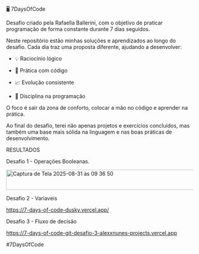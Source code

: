 🖥️ 7DaysOfCode

Desafio criado pela Rafaella Ballerini, com o objetivo de praticar programação de forma constante durante 7 dias seguidos.

Neste repositório estão minhas soluções e aprendizados ao longo do desafio. Cada dia traz uma proposta diferente, ajudando a desenvolver:

- 💡 Raciocínio lógico

- 🔧 Prática com código

- 📈 Evolução consistente

- 🚀 Disciplina na programação

O foco é sair da zona de conforto, colocar a mão no código e aprender na prática.

Ao final do desafio, terei não apenas projetos e exercícios concluídos, mas também uma base mais sólida na linguagem e nas boas práticas de desenvolvimento.

RESULTADOS

Desafio 1 - Operações Booleanas.

<img width="672" height="54" alt="Captura de Tela 2025-08-31 às 09 36 50" src="https://github.com/user-attachments/assets/b13b1a0c-f477-441d-aa4e-f14368d2319c" />

Desafio 2 - Variaveis

https://7-days-of-code-dusky.vercel.app/

Desafio 3 - Fluxo de decisão

https://7-days-of-code-git-desafio-3-alexxnunes-projects.vercel.app

#7DaysOfCode
